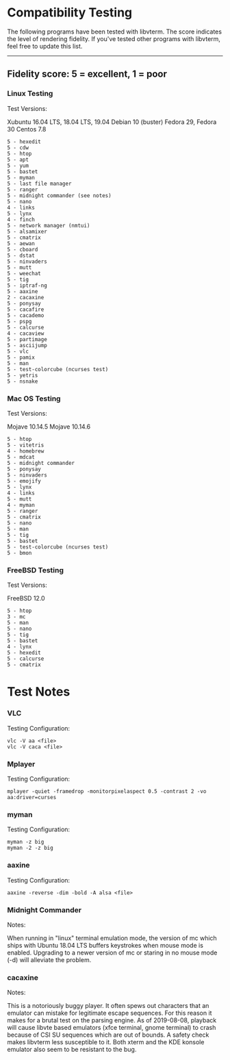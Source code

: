 # Compatibility Testing #

The following programs have been tested with libvterm.  The score
indicates the level of rendering fidelity.  If you've tested
other programs with libvterm, feel free to update this list.

---
Fidelity score: 5 = excellent, 1 = poor
---

### Linux Testing ###

Test Versions:

Xubuntu 16.04 LTS, 18.04 LTS, 19.04
Debian 10 (buster)
Fedora 29, Fedora 30
Centos 7.8

```
5 - hexedit
5 - cdw
5 - htop
5 - apt
5 - yum
5 - bastet
5 - myman
5 - last file manager
5 - ranger
5 - midnight commander (see notes)
5 - nano
4 - links
5 - lynx
4 - finch
5 - network manager (nmtui)
5 - alsamixer
5 - cmatrix
5 - aewan
5 - cboard
5 - dstat
5 - ninvaders
5 - mutt
5 - weechat
5 - tig
5 - iptraf-ng
5 - aaxine
2 - cacaxine
5 - ponysay
5 - cacafire
5 - cacademo
5 - pspg
5 - calcurse
4 - cacaview
5 - partimage
5 - asciijump
5 - vlc
5 - pamix
5 - man
5 - test-colorcube (ncurses test)
5 - yetris
5 - nsnake
```

### Mac OS Testing ###

Test Versions:

Mojave 10.14.5
Mojave 10.14.6

```
5 - htop
5 - vitetris
4 - homebrew
5 - mdcat
5 - midnight commander
5 - ponysay
5 - ninvaders
5 - emojify
5 - lynx
4 - links
5 - mutt
4 - myman
5 - ranger
5 - cmatrix
5 - nano
5 - man
5 - tig
5 - bastet
5 - test-colorcube (ncurses test)
5 - bmon
```

### FreeBSD Testing ###

Test Versions:

FreeBSD 12.0

```
5 - htop
3 - mc
5 - man
5 - nano
5 - tig
5 - bastet
4 - lynx
5 - hexedit
5 - calcurse
5 - cmatrix
```

# Test Notes #


### VLC ###

Testing Configuration:

```
vlc -V aa <file>
vlc -V caca <file>
```

### Mplayer ###

Testing Configuration:

```
mplayer -quiet -framedrop -monitorpixelaspect 0.5 -contrast 2 -vo aa:driver=curses
```

### myman ###

Testing Configuration:

```
myman -z big
myman -2 -z big
```

### aaxine ### 

Testing Configuration:

```
aaxine -reverse -dim -bold -A alsa <file>
```

### Midnight Commander ###

Notes:

When running in "linux" terminal emulation mode, the version of mc which
ships with Ubuntu 18.04 LTS buffers keystrokes when mouse mode is enabled.
Upgrading to a newer version of mc or staring in no mouse mode (-d) will
alleviate the problem.


### cacaxine ###

Notes:

This is a notoriously buggy player.  It often spews out characters that an
emulator can mistake for legitimate escape sequences.  For this reason
it makes for a brutal test on the parsing engine.  As of 2019-08-08,
playback will cause libvte based emulators (xfce terminal, gnome terminal)
to crash because of CSI SU sequences which are out of bounds.  A safety
check makes libvterm less susceptible to it.  Both xterm and the KDE
konsole emulator also seem to be resistant to the bug.
